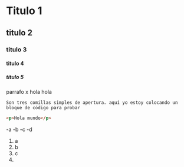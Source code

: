 # Titulo 1
## titulo 2
### titulo 3
#### titulo 4
##### titulo 5

parrafo x hola hola

```Son tres comillas simples de apertura. aquí yo estoy colocando un bloque de código para probar```

```html
<p>Hola mundo</p>
```
-a
-b
-c
-d

1. a
2. b
3. c
4. 
